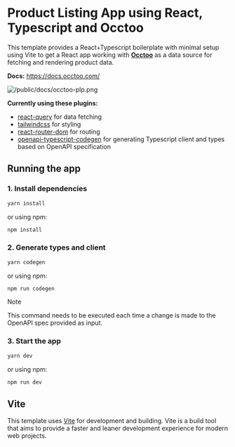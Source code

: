 # Product Listing App using React, Typescript and Occtoo

This template provides a React+Typescript boilerplate with minimal setup using Vite to get a React app working with **[Occtoo](https://www.occtoo.com)** as a data source for fetching and rendering product data.

**Docs:** https://docs.occtoo.com/

![/public/docs/occtoo-plp.png](/public/docs/occtoo-plp.png)

**Currently using these plugins:**

- [react-query](https://github.com/TanStack/query#readme) for data fetching
- [tailwindcss](https://github.com/tailwindlabs/tailwindcss#readme) for styling
- [react-router-dom](https://github.com/remix-run/react-router#readme) for routing
- [openapi-typescript-codegen](https://github.com/ferdikoomen/openapi-typescript-codegen#readme) for generating Typescript client and types based on OpenAPI specification

## Running the app

### 1. Install dependencies

```bash
yarn install
```

or using npm:

```bash
npm install
```

### 2. Generate types and client

```bash
yarn codegen
```

or using npm:

```bash
npm run codegen
```

> [!NOTE]
> This command needs to be executed each time a change is made to the OpenAPI spec provided as input.

### 3. Start the app

```bash
yarn dev
```

or using npm:

```bash
npm run dev
```

## Vite

This template uses [Vite](https://vitejs.dev/) for development and building. Vite is a build tool that aims to provide a faster and leaner development experience for modern web projects.
